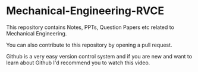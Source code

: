 # Mechanical-Engineering-RVCE
This repository contains Notes, PPTs, Question Papers etc related to Mechanical Engineering.

You can also contribute to this repository by opening a pull request.

Github is a very easy version control system and if you are new and want to learn about Github I'd recommend you to watch this video.
